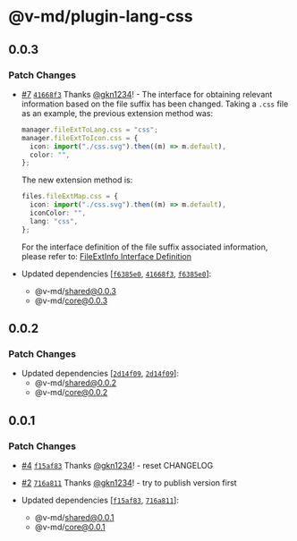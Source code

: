# @v-md/plugin-lang-css

## 0.0.3

### Patch Changes

- [#7](https://github.com/v-md/v-md/pull/7) [`41668f3`](https://github.com/v-md/v-md/commit/41668f3dc06b23a061a7a811c9c14e5926f64ed6) Thanks [@gkn1234](https://github.com/gkn1234)! - The interface for obtaining relevant information based on the file suffix has been changed. Taking a `.css` file as an example, the previous extension method was:

  ```ts
  manager.fileExtToLang.css = "css";
  manager.fileExtToIcon.css = {
    icon: import("./css.svg").then((m) => m.default),
    color: "",
  };
  ```

  The new extension method is:

  ```ts
  files.fileExtMap.css = {
    icon: import("./css.svg").then((m) => m.default),
    iconColor: "",
    lang: "css",
  };
  ```

  For the interface definition of the file suffix associated information, please refer to: [FileExtInfo Interface Definition](/libs/core/src/modules/file/types.ts)

- Updated dependencies [[`f6385e0`](https://github.com/v-md/v-md/commit/f6385e0a49dfa8370be876cc953fbfa8d5711b20), [`41668f3`](https://github.com/v-md/v-md/commit/41668f3dc06b23a061a7a811c9c14e5926f64ed6), [`f6385e0`](https://github.com/v-md/v-md/commit/f6385e0a49dfa8370be876cc953fbfa8d5711b20)]:
  - @v-md/shared@0.0.3
  - @v-md/core@0.0.3

## 0.0.2

### Patch Changes

- Updated dependencies [[`2d14f09`](https://github.com/v-md/v-md/commit/2d14f09f14e9d1bd14f4a40e1b11a7beb6e4eca6), [`2d14f09`](https://github.com/v-md/v-md/commit/2d14f09f14e9d1bd14f4a40e1b11a7beb6e4eca6)]:
  - @v-md/shared@0.0.2
  - @v-md/core@0.0.2

## 0.0.1

### Patch Changes

- [#4](https://github.com/v-md/v-md/pull/4) [`f15af83`](https://github.com/v-md/v-md/commit/f15af83da041f6eb5eb100c63e6d8de93fd70776) Thanks [@gkn1234](https://github.com/gkn1234)! - reset CHANGELOG

- [#2](https://github.com/v-md/v-md/pull/2) [`716a811`](https://github.com/v-md/v-md/commit/716a8114a4559a475ac2fe24133a5b71f4bcff8f) Thanks [@gkn1234](https://github.com/gkn1234)! - try to publish version first

- Updated dependencies [[`f15af83`](https://github.com/v-md/v-md/commit/f15af83da041f6eb5eb100c63e6d8de93fd70776), [`716a811`](https://github.com/v-md/v-md/commit/716a8114a4559a475ac2fe24133a5b71f4bcff8f)]:
  - @v-md/shared@0.0.1
  - @v-md/core@0.0.1
